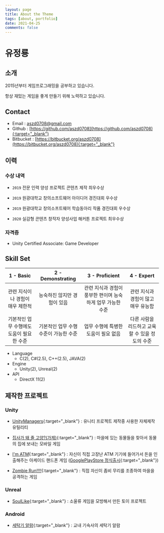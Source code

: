 ```yaml
---
layout: page
title: About the Theme
tags: [about, portfolio]
date: 2021-04-25
comments: false
---
```

    
# 유정룡

## 소개

2015년부터 게임프로그래밍을 공부하고 있습니다.

항상 재밌는 게임을 좋게 만들기 위해 노력하고 있습니다.

## Contact
- Email : <aszd0708@gmail.com>
- Github : [https://github.com/aszd0708](https://github.com/aszd0708){:target="_blank"}
- Bitbucket : [https://bitbucket.org/aszd0708](https://bitbucket.org/aszd0708){:target="_blank"}

## 이력

### 수상 내역

- `2019` 전문 인력 양성 프로젝트 콘텐츠 제작 최우수상

- `2019` 원광대학교 창의소프트웨어 아이디어 경진대회 우수상

- `2019` 원광대학교 창의소프트웨어 학습동아리 작품 경진대회 우수상

- `2020` 실감형 콘텐츠 창작자 양성사업 해커톤 프로젝트 최우수상

### 자격증

- Unity Certified Associate: Game Developer

## Skill Set

|1 - Basic|2 - Demonstrating|3 - Proficient|4 - Expert|
|:------:|:---:|:---:|:---:|
|관련 지식이나 경험이 매우 제한적|능숙하진 않지만 경험이 있음|관련 지식과 경험이 풍부한 편이며 능숙하게 업무 가능한 수준|관련 지식과 경험이 많고 매우 유능함|
 기본적인 업무 수행에도 도움이 필요한 수준|기본적인 업무 수행 수준이 가능한 수준|업무 수행에 특병한 도움이 필요 없음|다른 사람을 리드하고 교육할 수 있을 정도의 수준|

 - Language
    - C(2), C#(2.5), C++(2.5), JAVA(2)
 - Engine
    - Unity(2), Unreal(2)
 - API
    - DirectX 11(2)

## 제작한 프로젝트

### Unity

- [UnityManagers](https://aszd0708.github.io/UnityGameManager/){:target="_blank"} : 유니티 프로젝트 제작중 사용한 자체제작 유틸리티

- [집사가 돼 줄 고양?(가제)](https://aszd0708.github.io/Meow/){:target="_blank"} : 마을에 있는 동물들을 찾아서 동물의 집에 보내는 모바일 게임

- [I'm ATM](https://aszd0708.github.io/ImATM/){:target="_blank"} : 자신이 직접 고장난 ATM 기기에 들어가서 돈을 인출해주는 아케이드 핸드폰 게임 ([GooglePlayStore 정식출시](https://play.google.com/store/apps/details?id=com.MatZip.ImATM){:target="_blank"})

- [Zombie Run!!!!](https://aszd0708.github.io/ZombieRun/){:target="_blank"} : 직접 자신이 좀비 무리를 조종하여 마을을 공격하는 게임

### Unreal

- [SoulLike](https://aszd0708.github.io/SoulLike/){:target="_blank"} : 소울류 게임을 모방해서 만든 토이 프로젝트

### Android

- [세탁기 알람](https://aszd0708.github.io/CoolTime/){:target="_blank"} : 교내 기숙사의 세탁기 알람